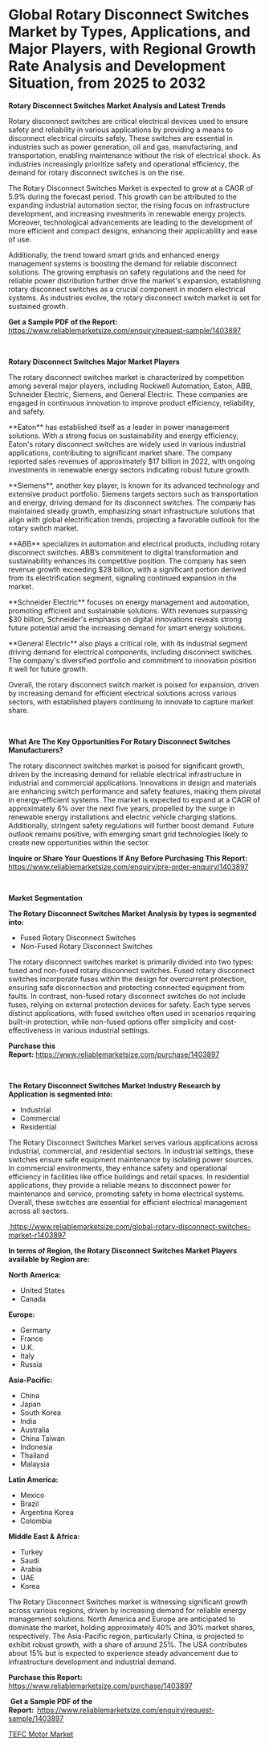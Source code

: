 <p><h1>Global Rotary Disconnect Switches Market by Types, Applications, and Major Players, with Regional Growth Rate Analysis and Development Situation, from 2025 to 2032</h1></p><p><strong>Rotary Disconnect Switches Market Analysis and Latest Trends</strong></p>
<p><p>Rotary disconnect switches are critical electrical devices used to ensure safety and reliability in various applications by providing a means to disconnect electrical circuits safely. These switches are essential in industries such as power generation, oil and gas, manufacturing, and transportation, enabling maintenance without the risk of electrical shock. As industries increasingly prioritize safety and operational efficiency, the demand for rotary disconnect switches is on the rise.</p><p>The Rotary Disconnect Switches Market is expected to grow at a CAGR of 5.9% during the forecast period. This growth can be attributed to the expanding industrial automation sector, the rising focus on infrastructure development, and increasing investments in renewable energy projects. Moreover, technological advancements are leading to the development of more efficient and compact designs, enhancing their applicability and ease of use. </p><p>Additionally, the trend toward smart grids and enhanced energy management systems is boosting the demand for reliable disconnect solutions. The growing emphasis on safety regulations and the need for reliable power distribution further drive the market's expansion, establishing rotary disconnect switches as a crucial component in modern electrical systems. As industries evolve, the rotary disconnect switch market is set for sustained growth.</p></p>
<p><strong>Get a Sample PDF of the Report:&nbsp;</strong> <a href="https://www.reliablemarketsize.com/enquiry/request-sample/1403897?utm_campaign=2445&utm_medium=2&utm_source=Github&utm_content=ia&utm_term=28032025&utm_id=rotary-disconnect-switches">https://www.reliablemarketsize.com/enquiry/request-sample/1403897</a></p>
<p>&nbsp;</p>
<p><strong>Rotary Disconnect Switches Major Market Players</strong></p>
<p><p>The rotary disconnect switches market is characterized by competition among several major players, including Rockwell Automation, Eaton, ABB, Schneider Electric, Siemens, and General Electric. These companies are engaged in continuous innovation to improve product efficiency, reliability, and safety.</p><p>**Eaton** has established itself as a leader in power management solutions. With a strong focus on sustainability and energy efficiency, Eaton's rotary disconnect switches are widely used in various industrial applications, contributing to significant market share. The company reported sales revenues of approximately $17 billion in 2022, with ongoing investments in renewable energy sectors indicating robust future growth.</p><p>**Siemens**, another key player, is known for its advanced technology and extensive product portfolio. Siemens targets sectors such as transportation and energy, driving demand for its disconnect switches. The company has maintained steady growth, emphasizing smart infrastructure solutions that align with global electrification trends, projecting a favorable outlook for the rotary switch market.</p><p>**ABB** specializes in automation and electrical products, including rotary disconnect switches. ABB’s commitment to digital transformation and sustainability enhances its competitive position. The company has seen revenue growth exceeding $28 billion, with a significant portion derived from its electrification segment, signaling continued expansion in the market.</p><p>**Schneider Electric** focuses on energy management and automation, promoting efficient and sustainable solutions. With revenues surpassing $30 billion, Schneider's emphasis on digital innovations reveals strong future potential amid the increasing demand for smart energy solutions.</p><p>**General Electric** also plays a critical role, with its industrial segment driving demand for electrical components, including disconnect switches. The company's diversified portfolio and commitment to innovation position it well for future growth.</p><p>Overall, the rotary disconnect switch market is poised for expansion, driven by increasing demand for efficient electrical solutions across various sectors, with established players continuing to innovate to capture market share.</p></p>
<p>&nbsp;</p>
<p><strong>What Are The Key Opportunities For Rotary Disconnect Switches Manufacturers?</strong></p>
<p><p>The rotary disconnect switches market is poised for significant growth, driven by the increasing demand for reliable electrical infrastructure in industrial and commercial applications. Innovations in design and materials are enhancing switch performance and safety features, making them pivotal in energy-efficient systems. The market is expected to expand at a CAGR of approximately 6% over the next five years, propelled by the surge in renewable energy installations and electric vehicle charging stations. Additionally, stringent safety regulations will further boost demand. Future outlook remains positive, with emerging smart grid technologies likely to create new opportunities within the sector.</p></p>
<p><strong>Inquire or Share Your Questions If Any Before Purchasing This Report:</strong> <a href="https://www.reliablemarketsize.com/enquiry/pre-order-enquiry/1403897?utm_campaign=2445&utm_medium=2&utm_source=Github&utm_content=ia&utm_term=28032025&utm_id=rotary-disconnect-switches">https://www.reliablemarketsize.com/enquiry/pre-order-enquiry/1403897</a></p>
<p>&nbsp;</p>
<p><strong>Market Segmentation</strong></p>
<p><strong>The Rotary Disconnect Switches Market Analysis by types is segmented into:</strong></p>
<p><ul><li>Fused Rotary Disconnect Switches</li><li>Non-Fused Rotary Disconnect Switches</li></ul></p>
<p><p>The rotary disconnect switches market is primarily divided into two types: fused and non-fused rotary disconnect switches. Fused rotary disconnect switches incorporate fuses within the design for overcurrent protection, ensuring safe disconnection and protecting connected equipment from faults. In contrast, non-fused rotary disconnect switches do not include fuses, relying on external protection devices for safety. Each type serves distinct applications, with fused switches often used in scenarios requiring built-in protection, while non-fused options offer simplicity and cost-effectiveness in various industrial settings.</p></p>
<p><strong>Purchase this Report:&nbsp;</strong><a href="https://www.reliablemarketsize.com/purchase/1403897?utm_campaign=2445&utm_medium=2&utm_source=Github&utm_content=ia&utm_term=28032025&utm_id=rotary-disconnect-switches">https://www.reliablemarketsize.com/purchase/1403897</a></p>
<p>&nbsp;</p>
<p><strong>The Rotary Disconnect Switches Market Industry Research by Application is segmented into:</strong></p>
<p><ul><li>Industrial</li><li>Commercial</li><li>Residential</li></ul></p>
<p><p>The Rotary Disconnect Switches Market serves various applications across industrial, commercial, and residential sectors. In industrial settings, these switches ensure safe equipment maintenance by isolating power sources. In commercial environments, they enhance safety and operational efficiency in facilities like office buildings and retail spaces. In residential applications, they provide a reliable means to disconnect power for maintenance and service, promoting safety in home electrical systems. Overall, these switches are essential for efficient electrical management across all sectors.</p></p>
<p><a href="https://www.reliablemarketsize.com/global-rotary-disconnect-switches-market-r1403897?utm_campaign=2445&utm_medium=2&utm_source=Github&utm_content=ia&utm_term=28032025&utm_id=rotary-disconnect-switches">&nbsp;https://www.reliablemarketsize.com/global-rotary-disconnect-switches-market-r1403897</a></p>
<p><strong>In terms of Region, the Rotary Disconnect Switches Market Players available by Region are:</strong></p>
<p>
    <p> <strong> North America: </strong>
        <ul>
            <li>United States</li>
            <li>Canada</li>
        </ul>
        </p> 
    <p> <strong> Europe: </strong>
        <ul>
            <li>Germany</li>
            <li>France</li>
            <li>U.K.</li>
            <li>Italy</li>
            <li>Russia</li>
        </ul>
        </p> 
    <p> <strong> Asia-Pacific: </strong>
        <ul>
            <li>China</li>
            <li>Japan</li>
            <li>South Korea</li>
            <li>India</li>
            <li>Australia</li>
            <li>China Taiwan</li>
            <li>Indonesia</li>
            <li>Thailand</li>
            <li>Malaysia</li>
        </ul>
        </p> 
    <p> <strong> Latin America: </strong>
        <ul>
            <li>Mexico</li>
            <li>Brazil</li>
            <li>Argentina Korea</li>
            <li>Colombia</li>
        </ul>
        </p> 
    <p> <strong> Middle East & Africa: </strong>
        <ul>
            <li>Turkey</li>
            <li>Saudi</li>
            <li>Arabia</li>
            <li>UAE</li>
            <li>Korea</li>
        </ul>
    </p>
    </p>
<p><p>The Rotary Disconnect Switches market is witnessing significant growth across various regions, driven by increasing demand for reliable energy management solutions. North America and Europe are anticipated to dominate the market, holding approximately 40% and 30% market shares, respectively. The Asia-Pacific region, particularly China, is projected to exhibit robust growth, with a share of around 25%. The USA contributes about 15% but is expected to experience steady advancement due to infrastructure development and industrial demand.</p></p>
<p><strong>Purchase this Report: </strong><a href="https://www.reliablemarketsize.com/purchase/1403897?utm_campaign=2445&utm_medium=2&utm_source=Github&utm_content=ia&utm_term=28032025&utm_id=rotary-disconnect-switches">https://www.reliablemarketsize.com/purchase/1403897</a></p>
<p>&nbsp;<strong>Get a Sample PDF of the Report:&nbsp;&nbsp;</strong><a href="https://www.reliablemarketsize.com/enquiry/request-sample/1403897?utm_campaign=2445&utm_medium=2&utm_source=Github&utm_content=ia&utm_term=28032025&utm_id=rotary-disconnect-switches">https://www.reliablemarketsize.com/enquiry/request-sample/1403897</a></p>
<p><strong></strong></p>
<p><p><a href="https://github.com/leopardmicheal7019/Market-Research-Report-List-1/blob/main/tefc-motor-market.md?utm_campaign=2445&utm_medium=2&utm_source=Github&utm_content=ia&utm_term=28032025&utm_id=rotary-disconnect-switches">TEFC Motor Market</a></p></p>